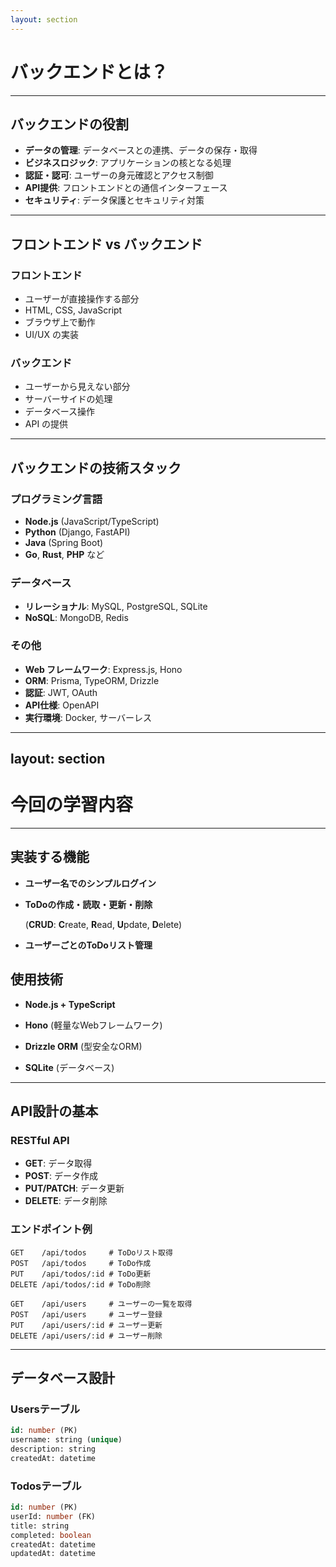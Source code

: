 ```yaml
---
layout: section
---
```


# **バックエンドとは？**

---

## バックエンドの役割

<div class="h-4" />

<v-clicks>

- **データの管理**: データベースとの連携、データの保存・取得
- **ビジネスロジック**: アプリケーションの核となる処理
- **認証・認可**: ユーザーの身元確認とアクセス制御
- **API提供**: フロントエンドとの通信インターフェース
- **セキュリティ**: データ保護とセキュリティ対策

</v-clicks>

---

## フロントエンド vs バックエンド

<div class="h-4" />

<div class="grid grid-cols-2 gap-8">

<div>

<v-clicks>

### フロントエンド

- ユーザーが直接操作する部分
- HTML, CSS, JavaScript
- ブラウザ上で動作
- UI/UX の実装

</v-clicks>

</div>

<div>

<v-clicks>

### バックエンド

- ユーザーから見えない部分
- サーバーサイドの処理
- データベース操作
- API の提供

</v-clicks>

</div>

</div>

---

## バックエンドの技術スタック

<div class="h-4" />

<div class="grid grid-cols-2 gap-8">

<div class="flex flex-col gap-4">

<div>
                
<v-clicks>

### プログラミング言語

- **Node.js** (JavaScript/TypeScript)
- **Python** (Django, FastAPI)
- **Java** (Spring Boot)
- **Go**, **Rust**, **PHP** など

</v-clicks>

</div>

<div>

<v-clicks>

### データベース

- **リレーショナル**: MySQL, PostgreSQL, SQLite
- **NoSQL**: MongoDB, Redis

</v-clicks>

</div>

</div>

<div>

<v-clicks>

###  その他
- **Web フレームワーク**: Express.js, Hono
- **ORM**: Prisma, TypeORM, Drizzle
- **認証**: JWT, OAuth
- **API仕様**: OpenAPI
- **実行環境**: Docker, サーバーレス

</v-clicks>

</div>

</div>

---
layout: section
---

# 今回の学習内容

---

## 実装する機能

<v-clicks>

- **ユーザー名でのシンプルログイン**

- **ToDoの作成・読取・更新・削除**

  <span v-mark="{at: 2, color: 'red', type: 'underline' }"> (**CRUD**: **C**reate, **R**ead, **U**pdate, **D**elete) </span>

- **ユーザーごとのToDoリスト管理**

</v-clicks>

<v-click>

## 使用技術

</v-click>

<v-clicks>

- **Node.js + TypeScript**

- **Hono** (軽量なWebフレームワーク)

- **Drizzle ORM** (型安全なORM)

- **SQLite** (データベース)

</v-clicks>

---

## API設計の基本

<div class="h-4" />

<div class="flex flex-col gap-4">

<div>

<v-click>

### RESTful API

</v-click>

<v-clicks>

- **GET**: データ取得
- **POST**: データ作成
- **PUT/PATCH**: データ更新  
- **DELETE**: データ削除

</v-clicks>

</div>

<div>

<v-clicks>

### エンドポイント例

```
GET    /api/todos     # ToDoリスト取得
POST   /api/todos     # ToDo作成
PUT    /api/todos/:id # ToDo更新
DELETE /api/todos/:id # ToDo削除
```

```
GET    /api/users     # ユーザーの一覧を取得
POST   /api/users     # ユーザー登録
PUT    /api/users/:id # ユーザー更新
DELETE /api/users/:id # ユーザー削除
```

</v-clicks>

</div>

</div>

---

## データベース設計

<div class="h-4" />

<div class="grid grid-cols-2 gap-8">

<v-clicks>

<div>

### Usersテーブル
```sql
id: number (PK)
username: string (unique)
description: string
createdAt: datetime
```

</div>

<div>

### Todosテーブル  
```sql
id: number (PK)
userId: number (FK)
title: string
completed: boolean
createdAt: datetime
updatedAt: datetime
```

</div>

</v-clicks>

</div>

